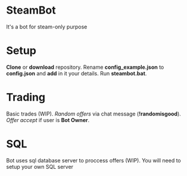 # SteamBot
It's a bot for steam-only purpose

# Setup
**Clone** or **download** repository. Rename **config_example.json** to **config.json** and **add** in it your details. Run **steambot.bat**.

# Trading
Basic trades (WIP). *Random offers* via chat message (**!randomisgood**). *Offer accept* if user is **Bot Owner**.

# SQL
Bot uses sql database server to proccess offers (WIP). You will need to setup your own SQL server
